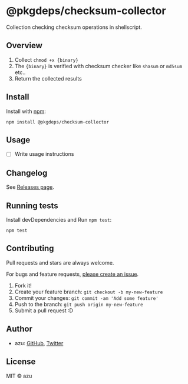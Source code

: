 # @pkgdeps/checksum-collector

Collection checking checksum operations in shellscript.

## Overview

1. Collect `chmod +x {binary}`
2. The `{binary}` is verified with checksum checker like `shasum` or `md5sum` etc..
3. Return the collected results

## Install

Install with [npm](https://www.npmjs.com/):

    npm install @pkgdeps/checksum-collector

## Usage

- [ ] Write usage instructions

## Changelog

See [Releases page](https://github.com/pkgdeps/unverified-checksum-checker/releases).

## Running tests

Install devDependencies and Run `npm test`:

    npm test

## Contributing

Pull requests and stars are always welcome.

For bugs and feature requests, [please create an issue](https://github.com/pkgdeps/unverified-checksum-checker/issues).

1. Fork it!
2. Create your feature branch: `git checkout -b my-new-feature`
3. Commit your changes: `git commit -am 'Add some feature'`
4. Push to the branch: `git push origin my-new-feature`
5. Submit a pull request :D

## Author

- azu: [GitHub](https://github.com/azu), [Twitter](https://twitter.com/azu_re)

## License

MIT © azu
